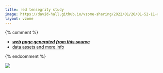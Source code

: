 ```yaml
---
title: red tensegrity study
image: https://david-hall.github.io/vzome-sharing/2022/01/26/01-52-11-red-tensegrity-study/red-tensegrity-study.png
layout: vzome
---
```


{% comment %}
 - [***web page generated from this source***][post]
 - [data assets and more info][github]

[post]: <https://david-hall.github.io/vzome-sharing/2022/01/26/red-tensegrity-study-01-52-11.html>
[github]: <https://github.com/david-hall/vzome-sharing/tree/main/2022/01/26/01-52-11-red-tensegrity-study/>
{% endcomment %}

<vzome-viewer style="width: 100%; height: 65vh;"
       src="https://david-hall.github.io/vzome-sharing/2022/01/26/01-52-11-red-tensegrity-study/red-tensegrity-study.vZome" >
  <img src="https://david-hall.github.io/vzome-sharing/2022/01/26/01-52-11-red-tensegrity-study/red-tensegrity-study.png" />
</vzome-viewer>